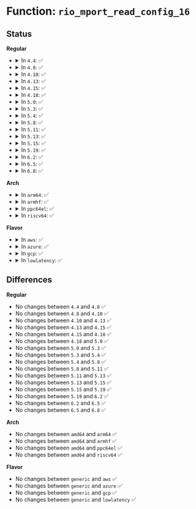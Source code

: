 # Function: <code>rio_mport_read_config_16</code>

## Status
<b>Regular</b>
<ul>
<li>
<details>
<summary>In <code>4.4</code>: ✅</summary>

```c
int rio_mport_read_config_16(struct rio_mport *mport, u16 destid, u8 hopcount, u32 offset, u16 *value);
```

**Collision:** Unique Global

**Inline:** No

**Transformation:** False

**Instances:**

```
In drivers/rapidio/rio-access.c (ffffffff8145b060)
Location: drivers/rapidio/rio-access.c:140
Inline: False
Direct callers:
  - drivers/rapidio/rio-sysfs.c:rio_read_config
  - drivers/rapidio/rio-sysfs.c:rio_read_config
```
**Symbols:**

```
ffffffff8145b060-ffffffff8145b12a: rio_mport_read_config_16 (STB_GLOBAL)
```
</details>
</li>
<li>
<details>
<summary>In <code>4.8</code>: ✅</summary>

```c
int rio_mport_read_config_16(struct rio_mport *mport, u16 destid, u8 hopcount, u32 offset, u16 *value);
```

**Collision:** Unique Global

**Inline:** No

**Transformation:** False

**Instances:**

```
In drivers/rapidio/rio-access.c (ffffffff814a9160)
Location: drivers/rapidio/rio-access.c:140
Inline: False
Direct callers:
  - drivers/rapidio/rio-sysfs.c:rio_read_config
  - drivers/rapidio/rio-sysfs.c:rio_read_config
```
**Symbols:**

```
ffffffff814a9160-ffffffff814a922c: rio_mport_read_config_16 (STB_GLOBAL)
```
</details>
</li>
<li>
<details>
<summary>In <code>4.10</code>: ✅</summary>

```c
int rio_mport_read_config_16(struct rio_mport *mport, u16 destid, u8 hopcount, u32 offset, u16 *value);
```

**Collision:** Unique Global

**Inline:** No

**Transformation:** False

**Instances:**

```
In drivers/rapidio/rio-access.c (ffffffff814cb270)
Location: drivers/rapidio/rio-access.c:140
Inline: False
Direct callers:
  - drivers/rapidio/rio-sysfs.c:rio_read_config
  - drivers/rapidio/rio-sysfs.c:rio_read_config
```
**Symbols:**

```
ffffffff814cb270-ffffffff814cb33c: rio_mport_read_config_16 (STB_GLOBAL)
```
</details>
</li>
<li>
<details>
<summary>In <code>4.13</code>: ✅</summary>

```c
int rio_mport_read_config_16(struct rio_mport *mport, u16 destid, u8 hopcount, u32 offset, u16 *value);
```

**Collision:** Unique Global

**Inline:** No

**Transformation:** False

**Instances:**

```
In drivers/rapidio/rio-access.c (ffffffff814d7180)
Location: drivers/rapidio/rio-access.c:140
Inline: False
Direct callers:
  - drivers/rapidio/rio-sysfs.c:rio_read_config
  - drivers/rapidio/rio-sysfs.c:rio_read_config
```
**Symbols:**

```
ffffffff814d7180-ffffffff814d7244: rio_mport_read_config_16 (STB_GLOBAL)
```
</details>
</li>
<li>
<details>
<summary>In <code>4.15</code>: ✅</summary>

```c
int rio_mport_read_config_16(struct rio_mport *mport, u16 destid, u8 hopcount, u32 offset, u16 *value);
```

**Collision:** Unique Global

**Inline:** No

**Transformation:** False

**Instances:**

```
In drivers/rapidio/rio-access.c (ffffffff81517600)
Location: drivers/rapidio/rio-access.c:117
Inline: False
Direct callers:
  - drivers/rapidio/rio-sysfs.c:rio_read_config
  - drivers/rapidio/rio-sysfs.c:rio_read_config
```
**Symbols:**

```
ffffffff81517600-ffffffff81517681: rio_mport_read_config_16 (STB_GLOBAL)
```
</details>
</li>
<li>
<details>
<summary>In <code>4.18</code>: ✅</summary>

```c
int rio_mport_read_config_16(struct rio_mport *mport, u16 destid, u8 hopcount, u32 offset, u16 *value);
```

**Collision:** Unique Global

**Inline:** No

**Transformation:** False

**Instances:**

```
In drivers/rapidio/rio-access.c (ffffffff8154d1e0)
Location: drivers/rapidio/rio-access.c:117
Inline: False
Direct callers:
  - drivers/rapidio/rio-sysfs.c:rio_read_config
  - drivers/rapidio/rio-sysfs.c:rio_read_config
```
**Symbols:**

```
ffffffff8154d1e0-ffffffff8154d261: rio_mport_read_config_16 (STB_GLOBAL)
```
</details>
</li>
<li>
<details>
<summary>In <code>5.0</code>: ✅</summary>

```c
int rio_mport_read_config_16(struct rio_mport *mport, u16 destid, u8 hopcount, u32 offset, u16 *value);
```

**Collision:** Unique Global

**Inline:** No

**Transformation:** False

**Instances:**

```
In drivers/rapidio/rio-access.c (ffffffff81564620)
Location: drivers/rapidio/rio-access.c:117
Inline: False
Direct callers:
  - drivers/rapidio/rio-sysfs.c:rio_read_config
  - drivers/rapidio/rio-sysfs.c:rio_read_config
```
**Symbols:**

```
ffffffff81564620-ffffffff815646a1: rio_mport_read_config_16 (STB_GLOBAL)
```
</details>
</li>
<li>
<details>
<summary>In <code>5.3</code>: ✅</summary>

```c
int rio_mport_read_config_16(struct rio_mport *mport, u16 destid, u8 hopcount, u32 offset, u16 *value);
```

**Collision:** Unique Global

**Inline:** No

**Transformation:** False

**Instances:**

```
In drivers/rapidio/rio-access.c (ffffffff815949b0)
Location: drivers/rapidio/rio-access.c:113
Inline: False
Direct callers:
  - drivers/rapidio/rio-sysfs.c:rio_read_config
  - drivers/rapidio/rio-sysfs.c:rio_read_config
```
**Symbols:**

```
ffffffff815949b0-ffffffff81594a31: rio_mport_read_config_16 (STB_GLOBAL)
```
</details>
</li>
<li>
<details>
<summary>In <code>5.4</code>: ✅</summary>

```c
int rio_mport_read_config_16(struct rio_mport *mport, u16 destid, u8 hopcount, u32 offset, u16 *value);
```

**Collision:** Unique Global

**Inline:** No

**Transformation:** False

**Instances:**

```
In drivers/rapidio/rio-access.c (ffffffff815b5c30)
Location: drivers/rapidio/rio-access.c:113
Inline: False
Direct callers:
  - drivers/rapidio/rio-sysfs.c:rio_read_config
  - drivers/rapidio/rio-sysfs.c:rio_read_config
```
**Symbols:**

```
ffffffff815b5c30-ffffffff815b5cb1: rio_mport_read_config_16 (STB_GLOBAL)
```
</details>
</li>
<li>
<details>
<summary>In <code>5.8</code>: ✅</summary>

```c
int rio_mport_read_config_16(struct rio_mport *mport, u16 destid, u8 hopcount, u32 offset, u16 *value);
```

**Collision:** Unique Global

**Inline:** No

**Transformation:** False

**Instances:**

```
In drivers/rapidio/rio-access.c (ffffffff8165f8c0)
Location: drivers/rapidio/rio-access.c:115
Inline: False
Direct callers:
  - drivers/rapidio/rio-sysfs.c:rio_read_config
  - drivers/rapidio/rio-sysfs.c:rio_read_config
```
**Symbols:**

```
ffffffff8165f8c0-ffffffff8165f948: rio_mport_read_config_16 (STB_GLOBAL)
```
</details>
</li>
<li>
<details>
<summary>In <code>5.11</code>: ✅</summary>

```c
int rio_mport_read_config_16(struct rio_mport *mport, u16 destid, u8 hopcount, u32 offset, u16 *value);
```

**Collision:** Unique Global

**Inline:** No

**Transformation:** False

**Instances:**

```
In drivers/rapidio/rio-access.c (ffffffff81680b80)
Location: drivers/rapidio/rio-access.c:115
Inline: False
Direct callers:
  - drivers/rapidio/rio-sysfs.c:rio_read_config
  - drivers/rapidio/rio-sysfs.c:rio_read_config
```
**Symbols:**

```
ffffffff81680b80-ffffffff81680c08: rio_mport_read_config_16 (STB_GLOBAL)
```
</details>
</li>
<li>
<details>
<summary>In <code>5.13</code>: ✅</summary>

```c
int rio_mport_read_config_16(struct rio_mport *mport, u16 destid, u8 hopcount, u32 offset, u16 *value);
```

**Collision:** Unique Global

**Inline:** No

**Transformation:** False

**Instances:**

```
In drivers/rapidio/rio-access.c (ffffffff816639f0)
Location: drivers/rapidio/rio-access.c:115
Inline: False
Direct callers:
  - drivers/rapidio/rio-sysfs.c:rio_read_config
  - drivers/rapidio/rio-sysfs.c:rio_read_config
```
**Symbols:**

```
ffffffff816639f0-ffffffff81663a71: rio_mport_read_config_16 (STB_GLOBAL)
```
</details>
</li>
<li>
<details>
<summary>In <code>5.15</code>: ✅</summary>

```c
int rio_mport_read_config_16(struct rio_mport *mport, u16 destid, u8 hopcount, u32 offset, u16 *value);
```

**Collision:** Unique Global

**Inline:** No

**Transformation:** False

**Instances:**

```
In drivers/rapidio/rio-access.c (ffffffff816d68d0)
Location: drivers/rapidio/rio-access.c:115
Inline: False
Direct callers:
  - drivers/rapidio/rio-sysfs.c:rio_read_config
  - drivers/rapidio/rio-sysfs.c:rio_read_config
```
**Symbols:**

```
ffffffff816d68d0-ffffffff816d6951: rio_mport_read_config_16 (STB_GLOBAL)
```
</details>
</li>
<li>
<details>
<summary>In <code>5.19</code>: ✅</summary>

```c
int rio_mport_read_config_16(struct rio_mport *mport, u16 destid, u8 hopcount, u32 offset, u16 *value);
```

**Collision:** Unique Global

**Inline:** No

**Transformation:** False

**Instances:**

```
In drivers/rapidio/rio-access.c (ffffffff81800110)
Location: drivers/rapidio/rio-access.c:115
Inline: False
Direct callers:
  - drivers/rapidio/rio-sysfs.c:rio_read_config
  - drivers/rapidio/rio-sysfs.c:rio_read_config
```
**Symbols:**

```
ffffffff81800110-ffffffff818001a6: rio_mport_read_config_16 (STB_GLOBAL)
```
</details>
</li>
<li>
<details>
<summary>In <code>6.2</code>: ✅</summary>

```c
int rio_mport_read_config_16(struct rio_mport *mport, u16 destid, u8 hopcount, u32 offset, u16 *value);
```

**Collision:** Unique Global

**Inline:** No

**Transformation:** False

**Instances:**

```
In drivers/rapidio/rio-access.c (ffffffff8192d540)
Location: drivers/rapidio/rio-access.c:115
Inline: False
Direct callers:
  - drivers/rapidio/rio-sysfs.c:rio_read_config
  - drivers/rapidio/rio-sysfs.c:rio_read_config
```
**Symbols:**

```
ffffffff8192d540-ffffffff8192d5d6: rio_mport_read_config_16 (STB_GLOBAL)
```
</details>
</li>
<li>
<details>
<summary>In <code>6.5</code>: ✅</summary>

```c
int rio_mport_read_config_16(struct rio_mport *mport, u16 destid, u8 hopcount, u32 offset, u16 *value);
```

**Collision:** Unique Global

**Inline:** No

**Transformation:** False

**Instances:**

```
In drivers/rapidio/rio-access.c (ffffffff819717d0)
Location: drivers/rapidio/rio-access.c:115
Inline: False
Direct callers:
  - drivers/rapidio/rio-sysfs.c:rio_read_config
  - drivers/rapidio/rio-sysfs.c:rio_read_config
```
**Symbols:**

```
ffffffff819717d0-ffffffff81971866: rio_mport_read_config_16 (STB_GLOBAL)
```
</details>
</li>
<li>
<details>
<summary>In <code>6.8</code>: ✅</summary>

```c
int rio_mport_read_config_16(struct rio_mport *mport, u16 destid, u8 hopcount, u32 offset, u16 *value);
```

**Collision:** Unique Global

**Inline:** No

**Transformation:** False

**Instances:**

```
In drivers/rapidio/rio-access.c (ffffffff819bb840)
Location: drivers/rapidio/rio-access.c:115
Inline: False
Direct callers:
  - drivers/rapidio/rio-sysfs.c:rio_read_config
  - drivers/rapidio/rio-sysfs.c:rio_read_config
```
**Symbols:**

```
ffffffff819bb840-ffffffff819bb8d6: rio_mport_read_config_16 (STB_GLOBAL)
```
</details>
</li>
</ul>
<b>Arch</b>
<ul>
<li>
<details>
<summary>In <code>arm64</code>: ✅</summary>

```c
int rio_mport_read_config_16(struct rio_mport *mport, u16 destid, u8 hopcount, u32 offset, u16 *value);
```

**Collision:** Unique Global

**Inline:** No

**Transformation:** False

**Instances:**

```
In drivers/rapidio/rio-access.c (ffff80001073e188)
Location: drivers/rapidio/rio-access.c:113
Inline: False
Direct callers:
  - drivers/rapidio/rio-sysfs.c:rio_read_config
  - drivers/rapidio/rio-sysfs.c:rio_read_config
```
**Symbols:**

```
ffff80001073e188-ffff80001073e230: rio_mport_read_config_16 (STB_GLOBAL)
```
</details>
</li>
<li>
<details>
<summary>In <code>armhf</code>: ✅</summary>

```c
int rio_mport_read_config_16(struct rio_mport *mport, u16 destid, u8 hopcount, u32 offset, u16 *value);
```

**Collision:** Unique Global

**Inline:** No

**Transformation:** False

**Instances:**

```
In drivers/rapidio/rio-access.c (c08c3048)
Location: drivers/rapidio/rio-access.c:113
Inline: False
Direct callers:
  - drivers/rapidio/rio-sysfs.c:rio_read_config
  - drivers/rapidio/rio-sysfs.c:rio_read_config
```
**Symbols:**

```
c08c3048-c08c30ec: rio_mport_read_config_16 (STB_GLOBAL)
```
</details>
</li>
<li>
<details>
<summary>In <code>ppc64el</code>: ✅</summary>

```c
int rio_mport_read_config_16(struct rio_mport *mport, u16 destid, u8 hopcount, u32 offset, u16 *value);
```

**Collision:** Unique Global

**Inline:** No

**Transformation:** False

**Instances:**

```
In drivers/rapidio/rio-access.c (c000000000897820)
Location: drivers/rapidio/rio-access.c:113
Inline: False
Direct callers:
  - drivers/rapidio/rio-sysfs.c:rio_read_config
  - drivers/rapidio/rio-sysfs.c:rio_read_config
```
**Symbols:**

```
c000000000897820-c0000000008978e4: rio_mport_read_config_16 (STB_GLOBAL)
```
</details>
</li>
<li>
<details>
<summary>In <code>riscv64</code>: ✅</summary>

```c
int rio_mport_read_config_16(struct rio_mport *mport, u16 destid, u8 hopcount, u32 offset, u16 *value);
```

**Collision:** Unique Global

**Inline:** No

**Transformation:** False

**Instances:**

```
In drivers/rapidio/rio-access.c (ffffffe0004eda14)
Location: drivers/rapidio/rio-access.c:113
Inline: False
Direct callers:
  - drivers/rapidio/rio-sysfs.c:rio_read_config
  - drivers/rapidio/rio-sysfs.c:rio_read_config
```
**Symbols:**

```
ffffffe0004eda14-ffffffe0004eda7e: rio_mport_read_config_16 (STB_GLOBAL)
```
</details>
</li>
</ul>
<b>Flavor</b>
<ul>
<li>
<details>
<summary>In <code>aws</code>: ✅</summary>

```c
int rio_mport_read_config_16(struct rio_mport *mport, u16 destid, u8 hopcount, u32 offset, u16 *value);
```

**Collision:** Unique Global

**Inline:** No

**Transformation:** False

**Instances:**

```
In drivers/rapidio/rio-access.c (ffffffff815a9ea0)
Location: drivers/rapidio/rio-access.c:113
Inline: False
Direct callers:
  - drivers/rapidio/rio-sysfs.c:rio_read_config
  - drivers/rapidio/rio-sysfs.c:rio_read_config
```
**Symbols:**

```
ffffffff815a9ea0-ffffffff815a9f21: rio_mport_read_config_16 (STB_GLOBAL)
```
</details>
</li>
<li>
<details>
<summary>In <code>azure</code>: ✅</summary>

```c
int rio_mport_read_config_16(struct rio_mport *mport, u16 destid, u8 hopcount, u32 offset, u16 *value);
```

**Collision:** Unique Global

**Inline:** No

**Transformation:** False

**Instances:**

```
In drivers/rapidio/rio-access.c (ffffffff81599040)
Location: drivers/rapidio/rio-access.c:113
Inline: False
Direct callers:
  - drivers/rapidio/rio-sysfs.c:rio_read_config
  - drivers/rapidio/rio-sysfs.c:rio_read_config
```
**Symbols:**

```
ffffffff81599040-ffffffff815990c1: rio_mport_read_config_16 (STB_GLOBAL)
```
</details>
</li>
<li>
<details>
<summary>In <code>gcp</code>: ✅</summary>

```c
int rio_mport_read_config_16(struct rio_mport *mport, u16 destid, u8 hopcount, u32 offset, u16 *value);
```

**Collision:** Unique Global

**Inline:** No

**Transformation:** False

**Instances:**

```
In drivers/rapidio/rio-access.c (ffffffff815aa430)
Location: drivers/rapidio/rio-access.c:113
Inline: False
Direct callers:
  - drivers/rapidio/rio-sysfs.c:rio_read_config
  - drivers/rapidio/rio-sysfs.c:rio_read_config
```
**Symbols:**

```
ffffffff815aa430-ffffffff815aa4b1: rio_mport_read_config_16 (STB_GLOBAL)
```
</details>
</li>
<li>
<details>
<summary>In <code>lowlatency</code>: ✅</summary>

```c
int rio_mport_read_config_16(struct rio_mport *mport, u16 destid, u8 hopcount, u32 offset, u16 *value);
```

**Collision:** Unique Global

**Inline:** No

**Transformation:** False

**Instances:**

```
In drivers/rapidio/rio-access.c (ffffffff815c3dc0)
Location: drivers/rapidio/rio-access.c:113
Inline: False
Direct callers:
  - drivers/rapidio/rio-sysfs.c:rio_read_config
  - drivers/rapidio/rio-sysfs.c:rio_read_config
```
**Symbols:**

```
ffffffff815c3dc0-ffffffff815c3e41: rio_mport_read_config_16 (STB_GLOBAL)
```
</details>
</li>
</ul>

## Differences
<b>Regular</b>
<ul>
<li>
No changes between <code>4.4</code> and <code>4.8</code> ✅
</li>
<li>
No changes between <code>4.8</code> and <code>4.10</code> ✅
</li>
<li>
No changes between <code>4.10</code> and <code>4.13</code> ✅
</li>
<li>
No changes between <code>4.13</code> and <code>4.15</code> ✅
</li>
<li>
No changes between <code>4.15</code> and <code>4.18</code> ✅
</li>
<li>
No changes between <code>4.18</code> and <code>5.0</code> ✅
</li>
<li>
No changes between <code>5.0</code> and <code>5.3</code> ✅
</li>
<li>
No changes between <code>5.3</code> and <code>5.4</code> ✅
</li>
<li>
No changes between <code>5.4</code> and <code>5.8</code> ✅
</li>
<li>
No changes between <code>5.8</code> and <code>5.11</code> ✅
</li>
<li>
No changes between <code>5.11</code> and <code>5.13</code> ✅
</li>
<li>
No changes between <code>5.13</code> and <code>5.15</code> ✅
</li>
<li>
No changes between <code>5.15</code> and <code>5.19</code> ✅
</li>
<li>
No changes between <code>5.19</code> and <code>6.2</code> ✅
</li>
<li>
No changes between <code>6.2</code> and <code>6.5</code> ✅
</li>
<li>
No changes between <code>6.5</code> and <code>6.8</code> ✅
</li>
</ul>
<b>Arch</b>
<ul>
<li>
No changes between <code>amd64</code> and <code>arm64</code> ✅
</li>
<li>
No changes between <code>amd64</code> and <code>armhf</code> ✅
</li>
<li>
No changes between <code>amd64</code> and <code>ppc64el</code> ✅
</li>
<li>
No changes between <code>amd64</code> and <code>riscv64</code> ✅
</li>
</ul>
<b>Flavor</b>
<ul>
<li>
No changes between <code>generic</code> and <code>aws</code> ✅
</li>
<li>
No changes between <code>generic</code> and <code>azure</code> ✅
</li>
<li>
No changes between <code>generic</code> and <code>gcp</code> ✅
</li>
<li>
No changes between <code>generic</code> and <code>lowlatency</code> ✅
</li>
</ul>
